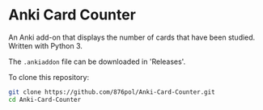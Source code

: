 # Anki Card Counter

An Anki add-on that displays the number of cards that have been studied. Written with Python 3.

The `.ankiaddon` file can be downloaded in 'Releases'.

To clone this repository:

```bash
git clone https://github.com/876pol/Anki-Card-Counter.git
cd Anki-Card-Counter
```
